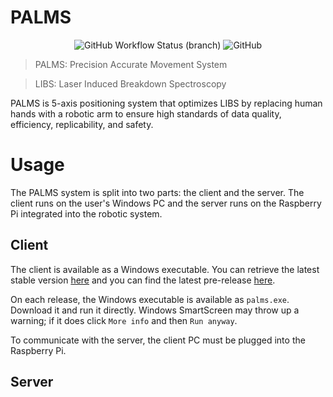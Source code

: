 # PALMS

<p align="center">
<img alt="GitHub Workflow Status (branch)" src="https://img.shields.io/github/workflow/status/RE-PALMS/PALMS/Release/master?label=Client%20Build&logo=Github&style=for-the-badge">
<img alt="GitHub" src="https://img.shields.io/github/license/RE-PALMS/PALMS?style=for-the-badge">
</p>

> PALMS: Precision Accurate Movement System

> LIBS: Laser Induced Breakdown Spectroscopy

PALMS is 5-axis positioning system that optimizes LIBS by replacing human hands with a robotic arm to ensure high standards of data quality, efficiency, replicability, and safety.

# Usage

The PALMS system is split into two parts: the client and the server. The client runs on the user's Windows PC and the server runs on the Raspberry Pi integrated into the robotic system.

## Client

The client is available as a Windows executable. You can retrieve the latest stable version [here](https://github.com/RE-PALMS/PALMS/releases/tag/v0.1.0) and you can find the latest pre-release [here](https://github.com/RE-PALMS/PALMS/releases/latest).

On each release, the Windows executable is available as `palms.exe`. Download it and run it directly. Windows SmartScreen may throw up a warning; if it does click `More info` and then `Run anyway`.

To communicate with the server, the client PC must be plugged into the Raspberry Pi.

## Server
